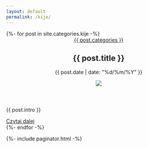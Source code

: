 ```yaml
---
layout: default
permalink: /kije/
---
```

<div class="posts">
        {%- for post in site.categories.kije -%}
        <article class="post">
                    <header class="post__header">
                        <a class="post__category" href="#">{{ post.categories }}</a>
                        <h2 class="post__title">{{ post.title }}</h2>
                        <p class="post__date">{{ post.date | date: "%d/%m/%Y" }}</p>
                        <div class="post__image-box">
                            <img class="post__image post__image--featured" src="../{{ post.image }}">
                        </div>
                    </header>
                    <p class="post__content">{{ post.intro }}</p>
                    <a class="post__link" href="{{ post.url | relative_url }}">Czytaj dalej</a>
                </article>
        {%- endfor -%}
</div>

{%- include paginator.html -%}